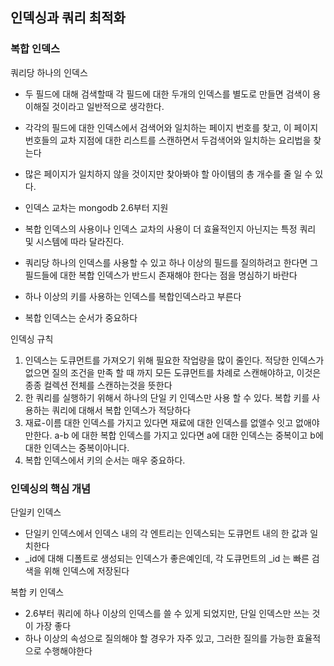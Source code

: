 ## 인덱싱과 쿼리 최적화

### 복합 인덱스
쿼리당 하나의 인덱스
- 두 필드에 대해 검색할때 각 필드에 대한 두개의 인덱스를 별도로 만들면 검색이 용이해질 것이라고 일반적으로 생각한다.
- 각각의 필드에 대한 인덱스에서 검색어와 일치하는 페이지 번호를 찾고, 이 페이지 번호들의 교차 지점에 대한 리스트를 스캔하면서 두검색어와 일치하는 요리법을 찾는다
- 많은 페이지가 일치하지 않을 것이지만 찾아봐야 할 아이템의 총 개수를 줄 일 수 있다.
- 인덱스 교차는 mongodb 2.6부터 지원
- 복합 인덱스의 사용이나 인덱스 교차의 사용이 더 효율적인지 아닌지는 특정 쿼리 및 시스템에 따라 달라진다.
- 쿼리당 하나의 인덱스를 사용할 수 있고 하나 이상의 필드를 질의하려고 한다면 그 필드들에 대한 복합 인덱스가 반드시 존재해야 한다는 점을 명심하기 바란다

- 하나 이상의 키를 사용하는 인덱스를 복합인덱스라고 부른다
- 복합 인덱스는 순서가 중요하다


인덱싱 규칙
1. 인덱스는 도큐먼트를 가져오기 위해 필요한 작업량을 많이 줄인다.
적당한 인덱스가 없으면 질의 조건을 만족 할 때 까지 모든 도큐먼트를 차례로 스캔해야하고, 이것은 종종 컬렉션 전체를 스캔하는것을 뜻한다
2. 한 쿼리를 실행하기 위해서 하나의 단일 키 인덱스만 사용 할 수 있다. 복합 키를 사용하는 쿼리에 대해서 복합 인덱스가 적당하다
3. 재료-이름 대한 인덱스를 가지고 있다면 재료에 대한 인덱스를 없앨수 잇고 없애야만한다. 
  a-b 에 대한 복합 인덱스를 가지고 있다면 a에 대한 인덱스는 중복이고 b에 대한 인덱스는 중복이아니다.
4. 복합 인덱스에서 키의 순서는 매우 중요하다.


### 인덱싱의 핵심 개념
단일키 인덱스
- 단일키 인덱스에서 인덱스 내의 각 엔트리는 인덱스되는 도큐먼트 내의 한 값과 일치한다
- _id에 대해 디폴트로 생성되는 인덱스가 좋은예인데, 각 도큐먼트의 _id 는 빠른 검색을 위해 인덱스에 저장된다

복합 키 인덱스
- 2.6부터 쿼리에 하나 이상의 인덱스를 쓸 수 있게 되었지만, 단일 인덱스만 쓰는 것이 가장 좋다
- 하나 이상의 속성으로 질의해야 할 경우가 자주 있고, 그러한 질의를 가능한 효율적으로 수행해야한다
